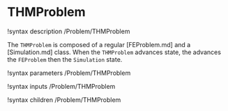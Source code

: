 # THMProblem

!syntax description /Problem/THMProblem

The `THMProblem` is composed of a regular [FEProblem.md] and a [Simulation.md] class.
When the `THMProblem` advances state, the advances the `FEProblem` then the `Simulation` state.

!syntax parameters /Problem/THMProblem

!syntax inputs /Problem/THMProblem

!syntax children /Problem/THMProblem
